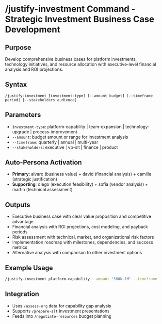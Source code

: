 # /justify-investment Command - Strategic Investment Business Case Development

## Purpose
Develop comprehensive business cases for platform investments, technology initiatives, and resource allocation with executive-level financial analysis and ROI projections.

## Syntax
```
/justify-investment [investment-type] [--amount budget] [--timeframe period] [--stakeholders audience]
```

## Parameters
- `investment-type`: platform-capability | team-expansion | technology-upgrade | process-improvement
- `--amount`: budget amount or range for investment analysis
- `--timeframe`: quarterly | annual | multi-year
- `--stakeholders`: executive | vp-slt | finance | product

## Auto-Persona Activation
- **Primary**: alvaro (business value) + david (financial analysis) + camille (strategic justification)
- **Supporting**: diego (execution feasibility) + sofia (vendor analysis) + martin (technical assessment)

## Outputs
- Executive business case with clear value proposition and competitive advantage
- Financial analysis with ROI projections, cost modeling, and payback periods
- Risk assessment with technical, market, and organizational risk factors
- Implementation roadmap with milestones, dependencies, and success metrics
- Alternative analysis with comparison to other investment options

## Example Usage
```bash
/justify-investment platform-capability --amount "500k-1M" --timeframe annual --stakeholders executive
```

## Integration
- Uses `/assess-org` data for capability gap analysis
- Supports `/prepare-slt` investment presentations
- Feeds into `/negotiate-resources` budget planning